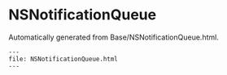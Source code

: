 
# NSNotificationQueue

Automatically generated from Base/NSNotificationQueue.html.

``` {raw} html
---
file: NSNotificationQueue.html
---
```
